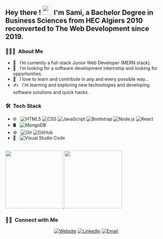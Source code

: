 <h2> Hey there ! <img src="https://raw.githubusercontent.com/iampavangandhi/iampavangandhi/master/gifs/Hi.gif" width="30px"> I'm Sami,
  a Bachelor Degree in Business Sciences from HEC Algiers 2010 reconverted to The Web Development since 2019. </h2>

<h3> 👨🏻‍💻 &nbsp;About Me </h3>

- 🔭 &nbsp; I’m currently a full-stack Junior Web Developer (MERN stack). 
- 👯 &nbsp; I’m looking for a software development internship and looking for opportunities. 
- 🌱 &nbsp; I love to learn and contribute in any and every possible way...
- ✍️ &nbsp; I'm learning and exploring new technologies and developing software solutions and quick hacks .

<h3> 🛠 &nbsp;Tech Stack</h3>

- 🌐 &nbsp;
  ![HTML5](https://img.shields.io/badge/-HTML5-333333?style=flat&logo=HTML5)
  ![CSS](https://img.shields.io/badge/-CSS-333333?style=flat&logo=CSS3&logoColor=1572B6)
  ![JavaScript](https://img.shields.io/badge/-JavaScript-333333?style=flat&logo=javascript)
  ![Bootstrap](https://img.shields.io/badge/-Bootstrap-333333?style=flat&logo=bootstrap&logoColor=563D7C)
  ![Node.js](https://img.shields.io/badge/-Node.js-333333?style=flat&logo=node.js)
  ![React](https://img.shields.io/badge/-React-333333?style=flat&logo=react)
- 🛢 &nbsp;  ![MongoDB](https://img.shields.io/badge/-MongoDB-333333?style=flat&logo=mongodb)
- ⚙️ &nbsp;
  ![Git](https://img.shields.io/badge/-Git-333333?style=flat&logo=git)
  ![GitHub](https://img.shields.io/badge/-GitHub-333333?style=flat&logo=github)
- 🔧 &nbsp;
  ![Visual Studio Code](https://img.shields.io/badge/-Visual%20Studio%20Code-333333?style=flat&logo=visual-studio-code&logoColor=007ACC)

<br/>

<a href="https://github.com/Dz-LevelZero">
  <img height="180em" src="https://github-readme-stats.vercel.app/api?username=Dz-LevelZero&theme=buefy&show_icons=true" />
  <img height="180em" src="https://github-readme-stats.vercel.app/api/top-langs/?username=Dz-LevelZero&theme=buefy&layout=compact" />
</a>

<br/>

<h3> 🤝🏻 &nbsp;Connect with Me </h3>

<p align="center">
<a href="https://sami-temimi.netlify.app/"><img alt="Website" src="https://img.shields.io/badge/Website-333333?style=flat-square&logo=google-chrome"></a>
<a href="https://www.linkedin.com/in/temimi-sami/"><img alt="LinkedIn" src="https://img.shields.io/badge/LinkedIn-333333?style=flat-square&logo=linkedin"></a>
<!-- <a href="myinstagram"><img alt="Instagram" src="https://img.shields.io/badge/Instagram-myinstagram-blue?style=flat-square&logo=instagram"></a> -->
<a href="mailto:Business.samy@hotmail.fr"><img alt="Email" src="https://img.shields.io/badge/Email-333333?style=flat-square&logo=gmail"></a>
</p>

<!-- ⭐️ From [AVS1508](https://github.com/AVS1508) -->
